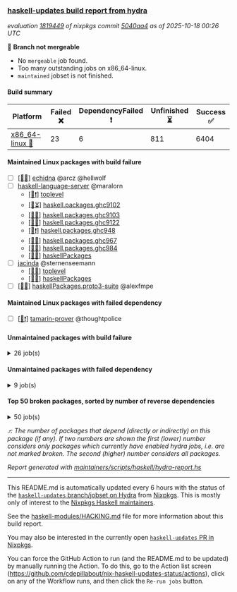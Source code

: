 ### [haskell-updates build report from hydra](https://hydra.nixos.org/jobset/nixpkgs/haskell-updates)
*evaluation [1819449](https://hydra.nixos.org/eval/1819449) of nixpkgs commit [5040aa4](https://github.com/NixOS/nixpkgs/commits/5040aa4e74a3354582c5efada012245b57407101) as of 2025-10-18 00:26 UTC*

🔴 **Branch not mergeable**
  * No `mergeable` job found.
  * Too many outstanding jobs on x86_64-linux.
  * `maintained` jobset is not finished.

#### Build summary

 | Platform | Failed ❌ | DependencyFailed ❗ | Unfinished ⏳ | Success ✅ | 
 | --- | --- | --- | --- | --- | 
 | [x86_64-linux 🐧](https://hydra.nixos.org/eval/1819449?filter=.x86_64-linux) | 23 | 6 | 811 | 6404 | 
#### Maintained Linux packages with build failure
- [ ] [[🐧❌]](https://hydra.nixos.org/build/310154526) [echidna](https://hydra.nixos.org/eval/1819449?filter=echidna) @arcz @hellwolf
- [ ] [haskell-language-server](https://hydra.nixos.org/eval/1819449?filter=haskell-language-server) @maralorn
  - [[🐧❗]](https://hydra.nixos.org/build/310154686) [toplevel](https://hydra.nixos.org/eval/1819449?filter=haskell-language-server)
  - [[🐧⏳]](https://hydra.nixos.org/build/310154653) [haskell.packages.ghc9102](https://hydra.nixos.org/eval/1819449?filter=haskell.packages.ghc9102.haskell-language-server)
  - [[🐧❌]](https://hydra.nixos.org/build/310154606) [haskell.packages.ghc9103](https://hydra.nixos.org/eval/1819449?filter=haskell.packages.ghc9103.haskell-language-server)
  - [[🐧❌]](https://hydra.nixos.org/build/310154849) [haskell.packages.ghc9122](https://hydra.nixos.org/eval/1819449?filter=haskell.packages.ghc9122.haskell-language-server)
  - [[🐧❗]](https://hydra.nixos.org/build/310154958) [haskell.packages.ghc948](https://hydra.nixos.org/eval/1819449?filter=haskell.packages.ghc948.haskell-language-server)
  - [[🐧❌]](https://hydra.nixos.org/build/310155631) [haskell.packages.ghc967](https://hydra.nixos.org/eval/1819449?filter=haskell.packages.ghc967.haskell-language-server)
  - [[🐧❌]](https://hydra.nixos.org/build/310155942) [haskell.packages.ghc984](https://hydra.nixos.org/eval/1819449?filter=haskell.packages.ghc984.haskell-language-server)
  - [[🐧❌]](https://hydra.nixos.org/build/310157709) [haskellPackages](https://hydra.nixos.org/eval/1819449?filter=haskellPackages.haskell-language-server)
- [ ] [jacinda](https://hydra.nixos.org/eval/1819449?filter=jacinda) @sternenseemann
  - [[🐧❌]](https://hydra.nixos.org/build/310161803) [toplevel](https://hydra.nixos.org/eval/1819449?filter=jacinda)
  - [[🐧✅]](https://hydra.nixos.org/build/310158377) [haskellPackages](https://hydra.nixos.org/eval/1819449?filter=haskellPackages.jacinda)
- [ ] [[🐧❌]](https://hydra.nixos.org/build/310159857) [haskellPackages.proto3-suite](https://hydra.nixos.org/eval/1819449?filter=haskellPackages.proto3-suite) @alexfmpe
#### Maintained Linux packages with failed dependency
- [ ] [[🐧❗]](https://hydra.nixos.org/build/310161933) [tamarin-prover](https://hydra.nixos.org/eval/1819449?filter=tamarin-prover) @thoughtpolice
#### Unmaintained packages with build failure
<details><summary>26 job(s) </summary>

- [ ] [[🐧❌]](https://hydra.nixos.org/build/310235656) [haskellPackages.hs-opentelemetry-instrumentation-wai](https://hydra.nixos.org/eval/1819449?filter=haskellPackages.hs-opentelemetry-instrumentation-wai)  ⤴️ 2 | 3
- [ ] [[🐧❌]](https://hydra.nixos.org/build/310156701) [haskellPackages.duckdb-ffi](https://hydra.nixos.org/eval/1819449?filter=haskellPackages.duckdb-ffi)  ⤴️ 1 | 1
- [ ] [[🐧❌]](https://hydra.nixos.org/build/310235651) [haskellPackages.hs-opentelemetry-instrumentation-conduit](https://hydra.nixos.org/eval/1819449?filter=haskellPackages.hs-opentelemetry-instrumentation-conduit)  ⤴️ 1 | 1
- [ ] [[🐧❌]](https://hydra.nixos.org/build/310235647) [haskellPackages.hs-opentelemetry-utils-exceptions](https://hydra.nixos.org/eval/1819449?filter=haskellPackages.hs-opentelemetry-utils-exceptions)  ⤴️ 1 | 1
- [ ] [[🐧❌]](https://hydra.nixos.org/build/310160933) [haskellPackages.temporal-sdk-core](https://hydra.nixos.org/eval/1819449?filter=haskellPackages.temporal-sdk-core)  ⤴️ 1 | 1
- [ ] [[🐧❌]](https://hydra.nixos.org/build/310155581) [haskellPackages.attic](https://hydra.nixos.org/eval/1819449?filter=haskellPackages.attic) 
- [ ] [[🐧❌]](https://hydra.nixos.org/build/310156049) [haskellPackages.cabal-matrix](https://hydra.nixos.org/eval/1819449?filter=haskellPackages.cabal-matrix) 
- [ ] [[🐧❌]](https://hydra.nixos.org/build/310156141) [haskellPackages.clickhouse-haskell](https://hydra.nixos.org/eval/1819449?filter=haskellPackages.clickhouse-haskell) 
- [ ] [[🐧❌]](https://hydra.nixos.org/build/310156138) [haskellPackages.cmark-gfm-lens](https://hydra.nixos.org/eval/1819449?filter=haskellPackages.cmark-gfm-lens) 
- [ ] [[🐧❌]](https://hydra.nixos.org/build/310156094) [haskellPackages.cmark-lens](https://hydra.nixos.org/eval/1819449?filter=haskellPackages.cmark-lens) 
- [ ] [[🐧❌]](https://hydra.nixos.org/build/310156458) [haskellPackages.data-reify-gadt](https://hydra.nixos.org/eval/1819449?filter=haskellPackages.data-reify-gadt) 
- [ ] [[🐧❌]](https://hydra.nixos.org/build/310156681) [haskellPackages.dprox](https://hydra.nixos.org/eval/1819449?filter=haskellPackages.dprox) 
- [ ] [ghc-lib](https://hydra.nixos.org/eval/1819449?filter=ghc-lib) 
  - [[🐧⏳]](https://hydra.nixos.org/build/310154521) [haskell.packages.ghc9102](https://hydra.nixos.org/eval/1819449?filter=haskell.packages.ghc9102.ghc-lib)
  - [[🐧✅]](https://hydra.nixos.org/build/310154545) [haskell.packages.ghc9103](https://hydra.nixos.org/eval/1819449?filter=haskell.packages.ghc9103.ghc-lib)
  - [[🐧✅]](https://hydra.nixos.org/build/310154571) [haskell.packages.ghc9122](https://hydra.nixos.org/eval/1819449?filter=haskell.packages.ghc9122.ghc-lib)
  - [[🐧✅]](https://hydra.nixos.org/build/310154586) [haskell.packages.ghc948](https://hydra.nixos.org/eval/1819449?filter=haskell.packages.ghc948.ghc-lib)
  - [[🐧❌]](https://hydra.nixos.org/build/310154614) [haskell.packages.ghc967](https://hydra.nixos.org/eval/1819449?filter=haskell.packages.ghc967.ghc-lib)
  - [[🐧⏳]](https://hydra.nixos.org/build/310154640) [haskell.packages.ghc984](https://hydra.nixos.org/eval/1819449?filter=haskell.packages.ghc984.ghc-lib)
  - [[🐧✅]](https://hydra.nixos.org/build/310157209) [haskellPackages](https://hydra.nixos.org/eval/1819449?filter=haskellPackages.ghc-lib)
- [ ] [[🐧❌]](https://hydra.nixos.org/build/310157345) [haskellPackages.gl3w](https://hydra.nixos.org/eval/1819449?filter=haskellPackages.gl3w) 
- [ ] [[🐧❌]](https://hydra.nixos.org/build/310235653) [haskellPackages.hs-opentelemetry-instrumentation-hspec](https://hydra.nixos.org/eval/1819449?filter=haskellPackages.hs-opentelemetry-instrumentation-hspec) 
- [ ] [[🐧❌]](https://hydra.nixos.org/build/310158641) [haskellPackages.linear-core-prototype](https://hydra.nixos.org/eval/1819449?filter=haskellPackages.linear-core-prototype) 
- [ ] [[🐧❌]](https://hydra.nixos.org/build/310158731) [haskellPackages.log](https://hydra.nixos.org/eval/1819449?filter=haskellPackages.log) 
- [ ] [[🐧❌]](https://hydra.nixos.org/build/310235669) [haskellPackages.pandoc-crossref](https://hydra.nixos.org/eval/1819449?filter=haskellPackages.pandoc-crossref) 
- [ ] [[🐧❌]](https://hydra.nixos.org/build/310160237) [haskellPackages.scotty-haxl](https://hydra.nixos.org/eval/1819449?filter=haskellPackages.scotty-haxl) 
</details>

#### Unmaintained packages with failed dependency
<details><summary>9 job(s) </summary>

- [ ] [[🐧❗]](https://hydra.nixos.org/build/310157053) [haskellPackages.foma](https://hydra.nixos.org/eval/1819449?filter=haskellPackages.foma) 
- [ ] [ghc-tags](https://hydra.nixos.org/eval/1819449?filter=ghc-tags) 
  - [[🐧✅]](https://hydra.nixos.org/build/310154565) [haskell.packages.ghc9102](https://hydra.nixos.org/eval/1819449?filter=haskell.packages.ghc9102.ghc-tags)
  - [[🐧✅]](https://hydra.nixos.org/build/310154551) [haskell.packages.ghc9103](https://hydra.nixos.org/eval/1819449?filter=haskell.packages.ghc9103.ghc-tags)
  - [[🐧✅]](https://hydra.nixos.org/build/310154596) [haskell.packages.ghc948](https://hydra.nixos.org/eval/1819449?filter=haskell.packages.ghc948.ghc-tags)
  - [[🐧❗]](https://hydra.nixos.org/build/310154643) [haskell.packages.ghc967](https://hydra.nixos.org/eval/1819449?filter=haskell.packages.ghc967.ghc-tags)
  - [[🐧✅]](https://hydra.nixos.org/build/310157226) [haskellPackages](https://hydra.nixos.org/eval/1819449?filter=haskellPackages.ghc-tags)
- [ ] [[🐧❗]](https://hydra.nixos.org/build/310157899) [haskellPackages.hmatrix-quadprogpp](https://hydra.nixos.org/eval/1819449?filter=haskellPackages.hmatrix-quadprogpp) 
- [ ] [[🐧❗]](https://hydra.nixos.org/build/310235655) [haskellPackages.hs-opentelemetry-instrumentation-cloudflare](https://hydra.nixos.org/eval/1819449?filter=haskellPackages.hs-opentelemetry-instrumentation-cloudflare) 
</details>

#### Top 50 broken packages, sorted by number of reverse dependencies
<details><summary>50 job(s) </summary>

[haskell98](https://packdeps.haskellers.com/reverse/haskell98) ⤴️ 152  
[failure](https://packdeps.haskellers.com/reverse/failure) ⤴️ 72  
[enumerator](https://packdeps.haskellers.com/reverse/enumerator) ⤴️ 56  
[util](https://packdeps.haskellers.com/reverse/util) ⤴️ 49  
[derive](https://packdeps.haskellers.com/reverse/derive) ⤴️ 48  
[connection](https://packdeps.haskellers.com/reverse/connection) ⤴️ 47  
[fclabels](https://packdeps.haskellers.com/reverse/fclabels) ⤴️ 47  
[accelerate](https://packdeps.haskellers.com/reverse/accelerate) ⤴️ 42  
[syb-with-class](https://packdeps.haskellers.com/reverse/syb-with-class) ⤴️ 42  
[MonadCatchIO-transformers](https://packdeps.haskellers.com/reverse/MonadCatchIO-transformers) ⤴️ 41  
[TypeCompose](https://packdeps.haskellers.com/reverse/TypeCompose) ⤴️ 41  
[PrimitiveArray](https://packdeps.haskellers.com/reverse/PrimitiveArray) ⤴️ 35  
[crypto-random](https://packdeps.haskellers.com/reverse/crypto-random) ⤴️ 35  
[dual](https://packdeps.haskellers.com/reverse/dual) ⤴️ 32  
[hsp](https://packdeps.haskellers.com/reverse/hsp) ⤴️ 32  
[language-ecmascript](https://packdeps.haskellers.com/reverse/language-ecmascript) ⤴️ 31  
[hw-int](https://packdeps.haskellers.com/reverse/hw-int) ⤴️ 29  
[hw-string-parse](https://packdeps.haskellers.com/reverse/hw-string-parse) ⤴️ 29  
[iteratee](https://packdeps.haskellers.com/reverse/iteratee) ⤴️ 29  
[composite-base](https://packdeps.haskellers.com/reverse/composite-base) ⤴️ 28  
[hw-bits](https://packdeps.haskellers.com/reverse/hw-bits) ⤴️ 28  
[regexpr](https://packdeps.haskellers.com/reverse/regexpr) ⤴️ 27  
[text-format](https://packdeps.haskellers.com/reverse/text-format) ⤴️ 27  
[crypto-numbers](https://packdeps.haskellers.com/reverse/crypto-numbers) ⤴️ 25  
[either-unwrap](https://packdeps.haskellers.com/reverse/either-unwrap) ⤴️ 25  
[universum](https://packdeps.haskellers.com/reverse/universum) ⤴️ 25  
[bits-extra](https://packdeps.haskellers.com/reverse/bits-extra) ⤴️ 23  
[Crypto](https://packdeps.haskellers.com/reverse/Crypto) ⤴️ 22  
[crypto-pubkey](https://packdeps.haskellers.com/reverse/crypto-pubkey) ⤴️ 22  
[haskelldb](https://packdeps.haskellers.com/reverse/haskelldb) ⤴️ 22  
[wxdirect](https://packdeps.haskellers.com/reverse/wxdirect) ⤴️ 22  
[BiobaseTypes](https://packdeps.haskellers.com/reverse/BiobaseTypes) ⤴️ 21  
[alg](https://packdeps.haskellers.com/reverse/alg) ⤴️ 21  
[hw-rankselect-base](https://packdeps.haskellers.com/reverse/hw-rankselect-base) ⤴️ 21  
[libxml-sax](https://packdeps.haskellers.com/reverse/libxml-sax) ⤴️ 21  
[wxc](https://packdeps.haskellers.com/reverse/wxc) ⤴️ 21  
[biocore](https://packdeps.haskellers.com/reverse/biocore) ⤴️ 20  
[hw-excess](https://packdeps.haskellers.com/reverse/hw-excess) ⤴️ 20  
[wxcore](https://packdeps.haskellers.com/reverse/wxcore) ⤴️ 20  
[attoparsec-enumerator](https://packdeps.haskellers.com/reverse/attoparsec-enumerator) ⤴️ 19  
[cprng-aes](https://packdeps.haskellers.com/reverse/cprng-aes) ⤴️ 19  
[fay](https://packdeps.haskellers.com/reverse/fay) ⤴️ 19  
[hsx2hs](https://packdeps.haskellers.com/reverse/hsx2hs) ⤴️ 19  
[hw-balancedparens](https://packdeps.haskellers.com/reverse/hw-balancedparens) ⤴️ 19  
[ixset](https://packdeps.haskellers.com/reverse/ixset) ⤴️ 19  
[mmsyn2](https://packdeps.haskellers.com/reverse/mmsyn2) ⤴️ 19  
[wx](https://packdeps.haskellers.com/reverse/wx) ⤴️ 19  
[BiobaseENA](https://packdeps.haskellers.com/reverse/BiobaseENA) ⤴️ 18  
[asn1-data](https://packdeps.haskellers.com/reverse/asn1-data) ⤴️ 18  
[bytestring-show](https://packdeps.haskellers.com/reverse/bytestring-show) ⤴️ 18  
</details>


*⤴️: The number of packages that depend (directly or indirectly) on this package (if any). If two numbers are shown the first (lower) number considers only packages which currently have enabled hydra jobs, i.e. are not marked broken. The second (higher) number considers all packages.*

*Report generated with [maintainers/scripts/haskell/hydra-report.hs](https://github.com/NixOS/nixpkgs/blob/haskell-updates/maintainers/scripts/haskell/hydra-report.hs)*


----------------------------------------------------------------------

This README.md is automatically updated every 6 hours with the status of the
[`haskell-updates` branch/jobset on Hydra](https://hydra.nixos.org/jobset/nixpkgs/haskell-updates)
from [Nixpkgs](https://github.com/NixOS/nixpkgs).  This is mostly only of
interest to the [Nixpkgs Haskell maintainers](https://github.com/orgs/NixOS/teams/haskell).

See the
[haskell-modules/HACKING.md](https://github.com/NixOS/nixpkgs/blob/haskell-updates/pkgs/development/haskell-modules/HACKING.md)
file for more information about this build report.

You may also be interested in the currently open
[`haskell-updates` PR in Nixpkgs](https://github.com/nixos/nixpkgs/pulls?q=is%3Apr+is%3Aopen+head%3Ahaskell-updates).

You can force the GitHub Action to run (and the README.md to be updated) by
manually running the Action.  To do this, go to the Action list screen
(https://github.com/cdepillabout/nix-haskell-updates-status/actions),
click on any of the Workflow runs, and then click the `Re-run jobs` button.
